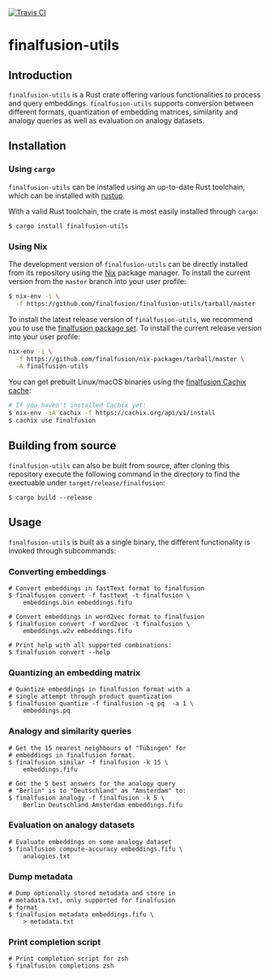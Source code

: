 [![Travis CI](https://img.shields.io/travis/finalfusion/finalfusion-utils.svg)](https://travis-ci.org/finalfusion/finalfusion-utils)

# finalfusion-utils

## Introduction

`finalfusion-utils` is a Rust crate offering various
functionalities to process and query embeddings.
`finalfusion-utils` supports conversion between different
formats, quantization of embedding matrices, similarity and
analogy queries as well as evaluation on analogy datasets.

## Installation

### Using `cargo`

`finalfusion-utils` can be installed using an up-to-date Rust
toolchain, which can be installed with [rustup](https://rustup.rs).

With a valid Rust toolchain, the crate is most easily
installed through `cargo`:

~~~shell
$ cargo install finalfusion-utils
~~~

### Using Nix

The development version of `finalfusion-utils` can be directly
installed from its repository using the [Nix](https://nixos.org/nix/)
package manager. To install the current version from the `master`
branch into your user profile:

```bash
$ nix-env -i \
  -f https://github.com/finalfusion/finalfusion-utils/tarball/master
```

To install the latest release version of `finalfusion-utils`, we
recommend you to use the [finalfusion package
set](https://github.com/finalfusion/nix-packages). To install the
current release version into your user profile:

```bash
nix-env -i \
  -f https://github.com/finalfusion/nix-packages/tarball/master \
  -A finalfusion-utils
```

You can get prebuilt Linux/macOS binaries using the [finalfusion
Cachix cache](https://finalfusion.cachix.org):

```bash
# If you haven't installed Cachix yet:
$ nix-env -iA cachix -f https://cachix.org/api/v1/install
$ cachix use finalfusion
```


## Building from source

`finalfusion-utils` can also be built from source,
after cloning this repository execute the following
command in the directory to find the exectuable under
`target/release/finalfusion`:

~~~shell
$ cargo build --release
~~~

## Usage

`finalfusion-utils` is built as a single binary, the
different functionality is invoked through subcommands:

### Converting embeddings

~~~shell
# Convert embeddings in fastText format to finalfusion
$ finalfusion convert -f fasttext -t finalfusion \
    embeddings.bin embeddings.fifu

# Convert embeddings in word2vec format to finalfusion
$ finalfusion convert -f word2vec -t finalfusion \
    embeddings.w2v embeddings.fifu

# Print help with all supported combinations:
$ finalfusion convert --help
~~~

### Quantizing an embedding matrix

~~~shell
# Quantize embeddings in finalfusion format with a
# single attempt through product quantization 
$ finalfusion quantize -f finalfusion -q pq  -a 1 \
    embeddings.pq
~~~

### Analogy and similarity queries

~~~ shell
# Get the 15 nearest neighbours of "Tübingen" for
# embeddings in finalfusion format.
$ finalfusion similar -f finalfusion -k 15 \
    embeddings.fifu

# Get the 5 best answers for the analogy query
# "Berlin" is to "Deutschland" as "Amsterdam" to:
$ finalfusion analogy -f finalfusion -k 5 \
    Berlin Deutschland Amsterdam embeddings.fifu
~~~

### Evaluation on analogy datasets

~~~shell
# Evaluate embeddings on some analogy dataset
$ finalfusion compute-accuracy embeddings.fifu \
    analogies.txt
~~~

### Dump metadata

~~~shell
# Dump optionally stored metadata and store in
# metadata.txt, only supported for finalfusion
# format
$ finalfusion metadata embeddings.fifu \
    > metadata.txt
~~~

### Print completion script

~~~shell
# Print completion script for zsh
$ finalfusion completions zsh
~~~
